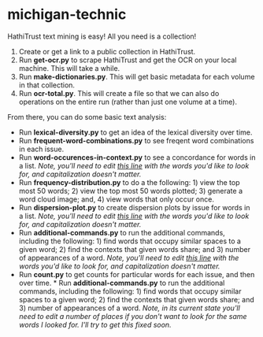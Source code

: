 # michigan-technic
HathiTrust text mining is easy! All you need is a collection! 

  1. Create or get a link to a public collection in HathiTrust.
  2. Run **get-ocr.py** to scrape HathiTrust and get the OCR on your local machine. This will take a while.
  3. Run **make-dictionaries.py**. This will get basic metadata for each volume in that collection.
  4. Run **ocr-total.py**. This will create a file so that we can also do operations on the entire run (rather than just one volume at a time).

From there, you can do some basic text analysis:

  * Run **lexical-diversity.py** to get an idea of the lexical diversity over time.
  * Run **frequent-word-combinations.py** to see freqent word combinations in each issue.
  * Run **word-occurences-in-context.py** to see a concordance for words in a list. *Note, you'll need to edit [this line](https://github.com/eckardm/michigan-technic/blob/master/word-occurences-in-context.py#L23) with the words you'd like to look for, and capitalization doesn't matter.*
  * Run **frequency-distribution.py** to do a the following: 1) view the top most 50 words; 2) view the top most 50 words plotted; 3) generate a word cloud image; and, 4) view words that only occur once.
  * Run **dispersion-plot.py** to create dispersion plots by issue for words in a list. *Note, you'll need to edit [this line](https://github.com/eckardm/michigan-technic/blob/master/dispersion-plot.py#L23) with the words you'd like to look for, and capitalization doesn't matter.*
  * Run **additional-commands.py** to run the additional commands, including the following: 1) find words that occupy similar spaces to a given word; 2) find the contexts that given words share; and 3) number of appearances of a word. *Note, you'll need to edit [this line](https://github.com/eckardm/michigan-technic/blob/master/additional-commands.py#L23) with the words you'd like to look for, and capitalization doesn't matter.*
  * Run **count.py** to get counts for particular words for each issue, and then over time. * Run **additional-commands.py** to run the additional commands, including the following: 1) find words that occupy similar spaces to a given word; 2) find the contexts that given words share; and 3) number of appearances of a word. *Note, in its current state you'll need to edit a number of places if you don't want to look for the same words I looked for. I'll try to get this fixed soon.*
